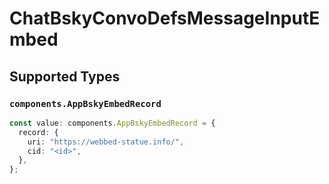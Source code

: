 # ChatBskyConvoDefsMessageInputEmbed


## Supported Types

### `components.AppBskyEmbedRecord`

```typescript
const value: components.AppBskyEmbedRecord = {
  record: {
    uri: "https://webbed-statue.info/",
    cid: "<id>",
  },
};
```

